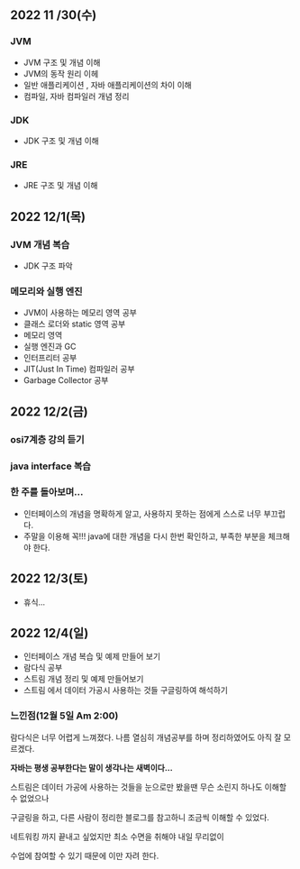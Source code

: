 ## 2022 11 /30(수)
### JVM
- JVM 구조 및  개념 이해
- JVM의 동작 원리 이헤
-  일반 애플리케이션 , 자바 애플리케이션의 차이 이해
- 컴파일, 자바 컴파일러 개념 정리

### JDK
- JDK 구조 및 개념 이해

### JRE
- JRE 구조 및 개념 이해

## 2022 12/1(목)
### JVM 개념 복습
- JDK 구조 파악

### 메모리와 실행 엔진
- JVM이 사용하는 메모리 영역 공부
- 클래스 로더와 static 영역 공부
- 메모리 영역
- 실행 엔진과 GC
- 인터프리터 공부
- JIT(Just In Time) 컴파일러 공부
- Garbage Collector 공부

## 2022 12/2(금)
### osi7계층 강의 듣기
### java interface 복습

### 한 주를 돌아보며...
- 인터페이스의 개념을 명확하게 알고, 사용하지 못하는 점에게 스스로 너무 부끄럽다.
- 주말을 이용해 꼭!!! java에 대한 개념을 다시 한번 확인하고, 부족한 부분을 체크해야 한다.

## 2022 12/3(토)
- 휴식...

## 2022 12/4(일)
- 인터페이스 개념 복습 및 예제 만들어 보기
- 람다식 공부
- 스트림 개념 정리 및 예제 만들어보기
- 스트림 에서 데이터 가공시 사용하는 것들 구글링하여 해석하기

### 느낀점(12월 5일 Am 2:00)
람다식은 너무 어렵게 느껴졌다. 나름 열심히 개념공부를 하며 정리하였어도 아직 잘 모르겠다.

**자바는 평생 공부한다는 말이 생각나는 새벽이다...** 

스트림은 데이터 가공에 사용하는 것들을 눈으로만 봤을땐 무슨 소린지 하나도 이해할 수 없었으나

구글링을 하고, 다른 사람이 정리한 블로그를 참고하니 조금씩 이해할 수 있었다.

네트워킹 까지 끝내고 싶었지만 최소 수면을 취해야 내일 무리없이 

수업에 참여할 수 있기 때문에 이만 자려 한다. 